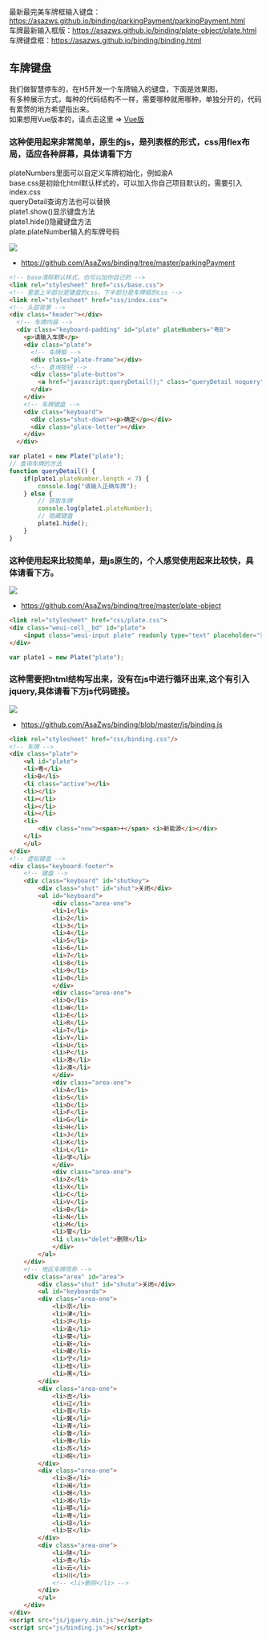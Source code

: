最新最完美车牌框输入键盘：https://asazws.github.io/binding/parkingPayment/parkingPayment.html  
车牌最新输入框版：https://asazws.github.io/binding/plate-object/plate.html  
车牌键盘框：https://asazws.github.io/binding/binding.html

## 车牌键盘
我们做智慧停车的，在H5开发一个车牌输入的键盘，下面是效果图，    
有多种展示方式，每种的代码结构不一样，需要哪种就用哪种，单独分开的，代码有累赘的地方希望指出来。    
如果想用Vue版本的，请点击这里 => [Vue版](https://github.com/AsaZws/Keyboard)

### 这种使用起来非常简单，原生的js，是列表框的形式，css用flex布局，适应各种屏幕，具体请看下方
plateNumbers里面可以自定义车牌初始化，例如渝A   
base.css是初始化html默认样式的，可以加入你自己项目默认的，需要引入index.css   
queryDetail查询方法也可以替换   
plate1.show()显示键盘方法   
plate1.hide()隐藏键盘方法   
plate.plateNumber输入的车牌号码

![](https://github.com/AsaZws/binding/blob/master/images/keyboard.gif)
- https://github.com/AsaZws/binding/tree/master/parkingPayment

```html
<!-- base清除默认样式，也可以加你自己的 -->
<link rel="stylesheet" href="css/base.css">
<!-- 里面上半部分是键盘的css，下半部分是车牌框的css -->
<link rel="stylesheet" href="css/index.css">
<!-- 头部背景 -->
<div class="header"></div> 
  <!-- 车牌内容 -->
  <div class="keyboard-padding" id="plate" plateNumbers="粤B">
    <p>请输入车牌</p>
    <div class="plate">
      <!-- 车牌框 -->
      <div class="plate-frame"></div>
      <!-- 查询按钮 -->
      <div class="plate-button">
        <a href="javascript:queryDetail();" class="queryDetail noquery">查询</a>
      </div>
    </div>
    <!-- 车牌键盘 -->
    <div class="keyboard">
      <div class="shut-down"><p>确定</p></div>
      <div class="place-letter"></div>
    </div>
  </div>
```
```js
var plate1 = new Plate("plate");
// 查询车牌的方法
function queryDetail() {
    if(plate1.plateNumber.length < 7) {
        console.log("请输入正确车牌");
    } else {
        // 获取车牌
        console.log(plate1.plateNumber);
        // 隐藏键盘
        plate1.hide();
    }
}
```

### 这种使用起来比较简单，是js原生的，个人感觉使用起来比较快，具体请看下方。
![](https://github.com/AsaZws/binding/blob/master/images/car.gif)
- https://github.com/AsaZws/binding/tree/master/plate-object

```html
<link rel="stylesheet" href="css/plate.css">
<div class="weui-cell__bd" id="plate">
    <input class="weui-input plate" readonly type="text" placeholder="请输入车牌" maxlength="8" value="粤B">
</div>
```
```js
var plate1 = new Plate("plate");
```

### 这种需要把html结构写出来，没有在js中进行循环出来,这个有引入jquery,具体请看下方js代码链接。
![](https://github.com/AsaZws/binding/blob/master/images/binding.gif)
- https://github.com/AsaZws/binding/blob/master/js/binding.js

```html
<link rel="stylesheet" href="css/binding.css"/>
<!-- 车牌 -->
<div class="plate">
    <ul id="plate">
    <li>粤</li>
    <li>B</li>
    <li class="active"></li>
    <li></li>
    <li></li>
    <li></li>
    <li></li>
    <li>
        <div class="new"><span>+</span> <i>新能源</i></div>
    </li>
    </ul>
</div>
<!-- 虚拟键盘 -->
<div class="keyboard-footer">
    <!-- 键盘 -->
    <div class="keyboard" id="shutkey">
        <div class="shut" id="shut">关闭</div>
        <ul id="keyboard">
            <div class="area-one">
            <li>1</li>
            <li>2</li>
            <li>3</li>
            <li>4</li>
            <li>5</li>
            <li>6</li>
            <li>7</li>
            <li>8</li>
            <li>9</li>
            <li>0</li>
            </div>
            <div class="area-one">
            <li>Q</li>
            <li>W</li>
            <li>E</li>
            <li>R</li>
            <li>T</li>
            <li>Y</li>
            <li>U</li>
            <li>P</li>
            <li>港</li>
            <li>澳</li>
            </div>
            <div class="area-one">
            <li>A</li>
            <li>S</li>
            <li>D</li>
            <li>F</li>
            <li>G</li>
            <li>H</li>
            <li>J</li>
            <li>K</li>
            <li>L</li>
            <li>学</li>
            </div>
            <div class="area-one">
            <li>Z</li>
            <li>X</li>
            <li>C</li>
            <li>V</li>
            <li>B</li>
            <li>N</li>
            <li>M</li>
            <li>警</li>
            <li class="delet">删除</li>
            </div>
        </ul>
    </div>
    <!-- 地区车牌简称 -->
    <div class="area" id="area">
        <div class="shut" id="shuta">关闭</div>
        <ul id="keyboarda">
        <div class="area-one">
            <li>京</li>
            <li>津</li>
            <li>沪</li>
            <li>渝</li>
            <li>蒙</li>
            <li>新</li>
            <li>藏</li>
            <li>宁</li>
            <li>桂</li>
            <li>黑</li>
        </div>
        <div class="area-one">
            <li>吉</li>
            <li>辽</li>
            <li>晋</li>
            <li>冀</li>
            <li>青</li>
            <li>鲁</li>
            <li>豫</li>
            <li>苏</li>
            <li>皖</li>
        </div>
        <div class="area-one">
            <li>浙</li>
            <li>闽</li>
            <li>赣</li>
            <li>湘</li>
            <li>鄂</li>
            <li>粤</li>
            <li>琼</li>
            <li>甘</li>
        </div>
        <div class="area-one">
            <li>陕</li>
            <li>贵</li>
            <li>云</li>
            <li>川</li>
            <!-- <li>删除</li> -->
        </div>
        </ul>
    </div>
</div>
<script src="js/jquery.min.js"></script>
<script src="js/binding.js"></script>
```

